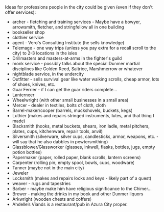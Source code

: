 Ideas for professions people in the city could be given (even if they don't offer services):

- archer - fletching and training services - Maybe have a bowyer, arrowsmith, fletcher, and stringfellow all in one building
- bookseller shop
- clothier service
- agent - Vero's Consulting Institute (he sells knowledge)
- Telemage - one way trips (unless you pay extra for a recall scroll to the city) to 2-3 locations in the isles
- Drillmasters and masters-at-arms in the fighter's guild
- monk service - possibly talks about the special Dunmer martial disciplines like Golden Reed, Saltrice, Marshmerrow or whatever
- nightblade service, in the undercity
- Outfitter - sells survival gear like water walking scrolls, cheap armor, lots of shoes, knives, etc.
- Guar Ferrier - if I can get the guar riders complete…
- Lanterneer
- Wheelwright (with other small businesses in a small area)
- Mercer - dealer in textiles, bolts of cloth, cloth
- Barrel-maker/cooper (barrels, muckshovels, buckets, kegs)
- Luthier (makes and repairs stringed instruments, lutes, and that thing I made)
- Blacksmith (hooks, metal buckets, shears, iron ladle, metal pitchers, plates, cups, kitchenware, repair tools, anvil) 
- Silversmith (silverware, silver cups, candlesticks, armor, weapons, etc. - will say that he also dabbles in pewtersmithing)
- Glassblower/Glassworker (glasses, inkwell, flasks, bottles, jugs, empty potion bottles)
- Papermaker (paper, rolled paper, blank scrolls, lantern screens)
- Carpenter (rolling pin, empty spool, bowls, cups, woodware)
- Tanner (maybe not in the main city)
- Jeweler
- Locksmith (makes and repairs locks and keys - likely part of a quest)
- weaver - rugs and tapestries
- Barber - maybe make him have religious significance to the Chimer…
- Brewer - making the drinks in my book and other Dunmer liquors
- Arkwright (wooden chests and coffers)
- Ahdelle’s Viands is a restaurant/pub in Azura City proper.